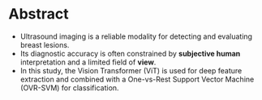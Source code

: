 # Abstract
+ Ultrasound imaging is a reliable modality for detecting and evaluating breast lesions.
+ Its diagnostic accuracy is often constrained by **subjective human** interpretation and a limited field of **view**.
+ In this study, the Vision Transformer (ViT) is used for deep feature extraction and combined with a One-vs-Rest Support Vector Machine (OVR-SVM) for classification.